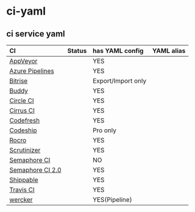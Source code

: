 # ci-yaml

ci service yaml
--------------------------------------------------

|CI|Status|has YAML config|YAML alias|
|:--|:--|:--|:--|
|[AppVeyor](https://www.appveyor.com)||YES||
|[Azure Pipelines](https://azure.microsoft.com/ja-jp/services/devops/pipelines/)||YES|
|[Bitrise](https://www.bitrise.io)||Export/Import only||
|[Buddy](https://buddy.works)||YES||
|[Circle CI](https://circleci.com)||YES||
|[Cirrus CI](https://cirrus-ci.org/)||YES||
|[Codefresh](https://codefresh.io/)||YES||
|[Codeship](https://codeship.com/)||Pro only||
|[Rocro](https://rocro.com/)||YES||
|[Scrutinizer](https://scrutinizer-ci.com)||YES||
|[Semaphore CI](https://semaphoreci.com)||NO||
|[Semaphore CI 2.0](https://semaphoreci.com/product)||YES||
|[Shippable](http://shippable.com)||YES||
|[Travis CI](https://travis-ci.org/)||YES||
|[wercker](http://www.wercker.com/)||YES(Pipeline)||
